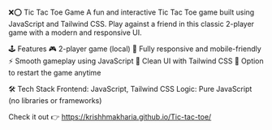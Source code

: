 ❌⭕ Tic Tac Toe Game
A fun and interactive Tic Tac Toe game built using JavaScript and Tailwind CSS. Play against a friend in this classic 2-player game with a modern and responsive UI.

🕹️ Features
🎮 2-player game (local)
📱 Fully responsive and mobile-friendly
⚡ Smooth gameplay using JavaScript
🎨 Clean UI with Tailwind CSS
🔁 Option to restart the game anytime

🛠️ Tech Stack
Frontend: JavaScript, Tailwind CSS
Logic: Pure JavaScript (no libraries or frameworks)

Check it out 👉 https://krishhmakharia.github.io/Tic-tac-toe/

